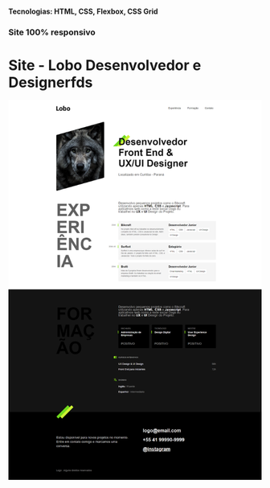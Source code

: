 <h4>Tecnologias: HTML, CSS, Flexbox, CSS Grid</h4>
<h3>Site 100% responsivo</h3>

# Site - Lobo Desenvolvedor e Designerfds
<img src="https://github.com/dieegobs/Lobo---Desenvolvedor-e-Designer/blob/main/img/lobo.png?raw=true"/>
